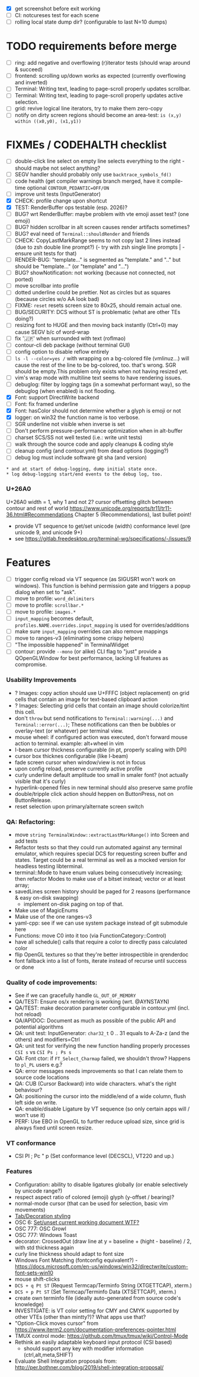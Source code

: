 
- [x] get screenshot before exit working
- [ ] CI: notcureses test for each scene
- [ ] rolling local state dump dir? (configurable to last N=10 dumps)

# TODO requirements before merge

- [ ] ring: add negative and overflowing (r)iterator tests (should wrap around & succeed)
- [ ] frontend: scrolling up/down works as expected (currently overflowing and inverted)
- [ ] Terminal: Writing text, leading to page-scroll properly updates scrollbar.
- [ ] Terminal: Writing text, leading to page-scroll properly updates active selection.
- [ ] grid: revive logical line iterators, try to make them zero-copy
- [ ] notify on dirty screen regions should become an area-test: `is (x,y) within ((x0,y0), (x1,y1))`

# FIXMEs / CODEHALTH checklist

- [ ] double-click line select on empty line selects everything to the right - should maybe not select anything?
- [ ] SEGV handler should probably only use `backtrace_symbols_fd()`
- [ ] code health (get compiler warnings branch merged, have it compile-time optional `CONTOUR_PEDANTIC=OFF/ON`
- [ ] improve unit tests (InputGenerator)
- [x] CHECK: profile change upon shortcut
- [x] TEST: RenderBuffer ops testable (esp. 2026)?
- [ ] BUG? wrt RenderBuffer: maybe problem with vte emoji asset test? (one emoji)
- [ ] BUG? hidden scrollbar in alt screen causes render artifacts sometimes?
- [ ] BUG? eval need of `Terminal::shouldRender` and friends
- [ ] CHECK: CopyLastMarkRange seems to not copy last 2 lines instead (due to zsh double line prompt?) (- try with zsh single line prompts | - ensure unit tests for that)
- [ ] RENDER-BUG: "template..." is segmented as "template." and ".." but should be "template..." (or "template" and "...")
- [ ] BUG? showNotification: not working (because not connected, not ported)
- [ ] move scrollbar into profile
- [ ] dotted underline could be prettier. Not as circles but as squares (because circles w/o AA look bad)
- [ ] FIXME: `reset` resets screen size to 80x25, should remain actual one.
- [ ] BUG/SECURITY: DCS without ST is problematic (what are other TEs doing?)
- [ ] resizing font to HUGE and then moving back instantly (Ctrl+0) may cause SEGV b/c of word-wrap
- [ ] fix '🇯🇵' when surrounded with text (roflmao)
- [ ] contour-cli deb package (without terminal GUI)
- [ ] config option to disable reflow entirely
- [ ] `ls -l --color=yes /` with wrapping on a bg-colored file (vmlinuz...) will cause the rest of the line to be bg-colored, too. that's wrong. SGR should be empty.This problem only exists when not having resized yet.
- [ ] vim's wrap mode with multiline text seems to have rendering issues.
- [ ] debuglog: filter by logging tags (in a somewhat performant way), so the debuglog (when enabled) is not flooding.
- [x] Font: support DirectWrite backend
- [ ] Font: fix framed underline
- [x] Font: hasColor should not determine whether a glyph is emoji or not
- [x] logger: on win32 the function name is too verbose.
- [ ] SGR underline not visible when inverse is set
- [ ] Don't perform pressure-performance optimization when in alt-buffer
- [ ] charset SCS/SS not well tested (i.e.: write unit tests)
- [ ] walk through the source code and apply cleanups & coding style
- [ ] cleanup config (and contour.yml) from dead options (logging?)
- [ ] debug log must include software git sha (and version)

```
* and at start of debug-logging, dump initial state once.
* log debug-logging start/end events to the debug log, too.
```

### U+26A0

U+26A0 width = 1, why 1 and not 2? cursor offsetting glitch between contour and rest of world
https://www.unicode.org/reports/tr11/tr11-36.html#Recommendations
Chapter 5 (Recommendations), last bullet point!

- provide VT sequence to get/set unicode (width) conformance level (pre unicode 9, and unicode 9+)
- see https://gitlab.freedesktop.org/terminal-wg/specifications/-/issues/9

# Features

- [ ] trigger config reload via VT sequence (as SIGUSR1 won't work on windows).  This function is behind permission gate and triggers a popup dialog when set to "ask".
- [ ] move to profile: `word_delimiters`
- [ ] move to profile: `scrollbar.*`
- [ ] move to profile: `images.*`
- [ ] `input_mapping` becomes default, `profiles.NAME.overrides.input_mapping` is used for overrides/additions
- [ ] make sure `input_mapping` overrides can also remove mappings
- [ ] move to ranges-v3 (eliminating some crispy helpers)
- [ ] "The impossible happened" in TerminalWidget
- [ ] contour: provide `--mono` (or alike) CLI flag to "just" provide a QOpenGLWindow for best performance,
      lacking UI features as compromise.

### Usability Improvements

- ? Images: copy action should uxe U+FFFC (object replacement) on grid cells that contain an image for text-based clipboard action
- ? Images: Selecting grid cells that contain an image should colorize/tint this cell.
- don't `throw` but send notifications to `Terminal::warning(...)` and `Terminal::error(...)`;
  These notifications can then be bubbles or overlay-text (or whatever) per terminal view.
- mouse wheel: if configured action was executed, don't forward mouse action to terminal. example: alt+wheel in vim
- I-beam cursor thickness configurable (in pt, properly scaling with DPI)
- cursor box thicknes configurable (like I-beam)
- fade screen cursor when window/view is not in focus
- upon config reload, preserve currently active profile
- curly underline default amplitude too small in smaler font? (not actually visible that it's curly)
- hyperlink-opened files in new terminal should also preserve same profile
- double/tripple click action should heppen on ButtonPress, not on ButtonRelease.
- reset selection upon primary/alternate screen switch

### QA: Refactoring:

- move `string TerminalWindow::extractLastMarkRange()` into Screen and add tests
- Refactor tests so that they could run automated against any terminal emulator,
  which requires special DCS for requesting screen buffer and states.
  Target could be a real terminal as well as a mocked version for headless testing libterminal.
- terminal::Mode to have enum values being consecutively increasing;
  then refactor Modes to make use of a bitset instead; vector<bool> or at least array<Mode>;
- savedLines screen history should be paged for 2 reasons (performance & easy on-disk swapping)
    - implement on-disk paging on top of that.
- Make use of MagicEnums
- Make use of the one ranges-v3
- yaml-cpp: see if we can use system package instead of git submodule here
- Functions: move C0 into it too (via FunctionCategory::Control)
- have all schedule() calls that require a color to directly pass calculated color
- flip OpenGL textures so that they're better introspectible in qrenderdoc
- font fallback into a list of fonts, iterate instead of recurse until success or done

### Quality of code improvements:

- See if we can gracefully handle `GL_OUT_OF_MEMORY`
- QA/TEST: Ensure os/x rendering is working (wrt. @AYNSTAYN)
- QA/TEST: make decoration parameter configurable in contour.yml (incl. hot reload)
- QA/APIDOC: Document as much as possible of the public API and potential algorithms
- QA: unit test: InputGenerator: `char32_t` 0 .. 31 equals to A-Za-z (and the others) and modifiers=Ctrl
- QA: unit test for verifying the new function handling properly processes `CSI s` vs `CSI Ps ; Ps s`
- QA: Font ctor: if `FT_Select_Charmap` failed, we shouldn't throw? Happens to `pl_PL` users e.g.?
- QA: error messages needs improvements so that I can relate them to source code locations
- QA: CUB (Cursor Backward) into wide characters. what's the right behaviour?
- QA: positioning the cursor into the middle/end of a wide column, flush left side on write.
- QA: enable/disable Ligature by VT sequence (so only certain apps will / won't use it)
- PERF: Use EBO in OpenGL to further reduce upload size, since grid is always fixed until screen resize.

### VT conformance

- CSI Pl ; Pc " p (Set conformance level (DECSCL), VT220 and up.)

### Features

- Configuration: ability to disable ligatures globally (or enable selectively by unicode range?)
- respect aspect ratio of colored (emoji) glyph (y-offset / bearing)?
- normal-mode cursor (that can be used for selection, basic vim movements)
- [Tab/Decoration styling](https://gitlab.gnome.org/GNOME/gnome-terminal/-/issues/142)
- OSC 6: [Set/unset current working document WTF?](https://gitlab.freedesktop.org/terminal-wg/specifications/-/merge_requests/7)
- OSC 777: OSC Growl
- OSC 777: Windows Toast
- decorator: CrossedOut (draw line at y = baseline + (hight - baseline) / 2, with std thickness again
- curly line thickness should adapt to font size
- Windows Font Matching (fontconfig equivalent?) - https://docs.microsoft.com/en-us/windows/win32/directwrite/custom-font-sets-win10
- mouse shift-clicks
- `DCS + q Pt ST` (Request Termcap/Terminfo String (XTGETTCAP), xterm.)
- `DCS + p Pt ST` (Set Termcap/Terminfo Data (XTSETTCAP), xterm.)
- create own terminfo file (ideally auto-generated from source code's knowledge)
- INVESTIGATE: is VT color setting for CMY and CMYK supported by other VTEs (other than mintty?)? What apps use that?
- "Option-Click moves cursor" from https://www.iterm2.com/documentation-preferences-pointer.html
- TMUX control mode: https://github.com/tmux/tmux/wiki/Control-Mode
- Rethink an easily adaptable keyboard input protocol (CSI based)
  - should support any key with modifier information (ctrl,alt,meta,SHIFT)
- Evaluate Shell Integration proposals from: http://per.bothner.com/blog/2019/shell-integration-proposal/
